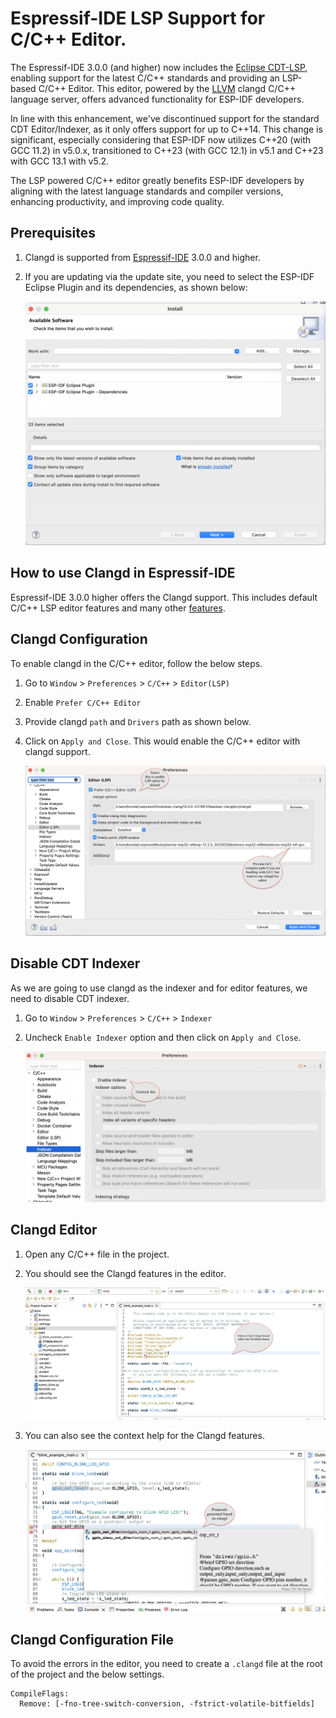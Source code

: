 # Espressif-IDE LSP Support for C/C++ Editor.

The Espressif-IDE 3.0.0 (and higher) now includes the [Eclipse CDT-LSP](https://github.com/eclipse-cdt/cdt-lsp/), enabling support for the latest C/C++ standards and providing an LSP-based C/C++ Editor. This editor, powered by the [LLVM](https://clangd.llvm.org/) clangd C/C++ language server, offers advanced functionality for ESP-IDF developers.

In line with this enhancement, we've discontinued support for the standard CDT Editor/Indexer, as it only offers support for up to C++14. This change is significant, especially considering that ESP-IDF now utilizes C++20 (with GCC 11.2) in v5.0.x, transitioned to C++23 (with GCC 12.1) in v5.1 and C++23 with GCC 13.1 with v5.2.

The LSP powered C/C++ editor greatly benefits ESP-IDF developers by aligning with the latest language standards and compiler versions, enhancing productivity, and improving code quality.

## Prerequisites
1. Clangd is supported from [Espressif-IDE](https://github.com/espressif/idf-eclipse-plugin/blob/master/docs/Espressif-IDE.md#downloads) 3.0.0 and higher. 
2. If you are updating via the update site, you need to select the ESP-IDF Eclipse Plugin and its dependencies, as shown below:

 	![](images/clangd/cdtlsp_updatesite.png)

## How to use Clangd in Espressif-IDE
Espressif-IDE 3.0.0 higher offers the Clangd support. This includes default C/C++ LSP editor features and many other [features](https://github.com/eclipse-cdt/cdt-lsp/).



## Clangd Configuration
To enable clangd in the C/C++ editor, follow the below steps.

1. Go to `Window` > `Preferences` > `C/C++` > `Editor(LSP)`
2. Enable `Prefer C/C++ Editor`
3. Provide clangd `path` and `Drivers` path as shown below.
4. Click on `Apply and Close`. This would enable the C/C++ editor with clangd support.

 	![](images/clangd/clangd_config.png)

## Disable CDT Indexer
As we are going to use clangd as the indexer and for editor features, we need to disable CDT indexer.

1. Go to `Window` > `Preferences` > `C/C++` > `Indexer`
2. Uncheck `Enable Indexer` option and then click on `Apply and Close`.
   
   
   ![](images/clangd/cdt_indexer_disable.png)

## Clangd Editor
1. Open any C/C++ file in the project.
2. You should see the Clangd features in the editor.

 	![](images/clangd/clangd_editor.png)
3. You can also see the context help for the Clangd features.

 	![](images/clangd/clangd_context_help.png)

## Clangd Configuration File
To avoid the errors in the editor, you need to create a `.clangd` file at the root of the project and the below settings.

```
CompileFlags:
  Remove: [-fno-tree-switch-conversion, -fstrict-volatile-bitfields]

```

